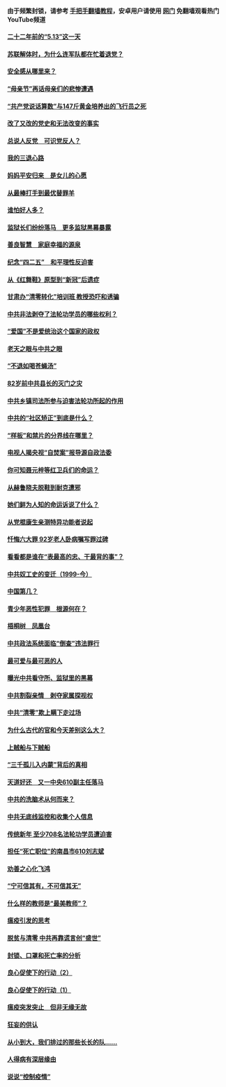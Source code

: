 #### 由于频繁封锁，请参考 [手把手翻墙教程](https://github.com/gfw-breaker/guides/wiki/)，安卓用户请使用 [网门](https://github.com/gfw-breaker/nogfw/blob/master/dl.md?t=05120201) 免翻墙观看热门YouTube频道 

#### [二十二年前的“5.13”这一天](../pages/19/424814.md?t=05120201) 

#### [苏联解体时，为什么连军队都在忙着退党？](../pages/19/424335.md?t=05120201) 

#### [安全感从哪里来？](../pages/19/424336.md?t=05120201) 

#### [“母亲节”再话母亲们的悲惨遭遇](../pages/19/424234.md?t=05120201) 

#### [“共产党说话算数”与147斤黄金培养出的飞行员之死](../pages/19/424115.md?t=05120201) 

#### [改了又改的党史和无法改变的事实](../pages/19/424037.md?t=05120201) 

#### [总说人反党　可识党反人？](../pages/19/423820.md?t=05120201) 

#### [我的三退心路](../pages/19/423876.md?t=05120201) 

#### [妈妈平安归来　是女儿的心愿](../pages/19/423947.md?t=05120201) 

#### [从最棒打手到最优替罪羊](../pages/19/423819.md?t=05120201) 

#### [谁怕好人多？](../pages/19/423774.md?t=05120201) 

#### [监狱长们纷纷落马　更多监狱黑幕暴露](../pages/19/423787.md?t=05120201) 

#### [善良智慧　家庭幸福的源泉](../pages/19/423632.md?t=05120201) 

#### [纪念“四二五”　和平理性反迫害](../pages/19/423660.md?t=05120201) 

#### [从《红舞鞋》原型到“新冠”后遗症](../pages/19/423509.md?t=05120201) 

#### [甘肃办“清零转化”培训班 教授恐吓和诱骗](../pages/19/423498.md?t=05120201) 

#### [中共非法剥夺了法轮功学员的哪些权利？](../pages/19/423392.md?t=05120201) 

#### [“爱国”不是爱统治这个国家的政权](../pages/19/423029.md?t=05120201) 

#### [老天之眼与中共之眼](../pages/19/423378.md?t=05120201) 

#### [“不退如喝苍蝇汤”](../pages/19/423287.md?t=05120201) 

#### [82岁前中共县长的灭门之灾](../pages/19/423055.md?t=05120201) 

#### [中共乡镇司法所参与迫害法轮功所起的作用](../pages/19/423064.md?t=05120201) 

#### [中共的“社区矫正”到底是什么？](../pages/19/422870.md?t=05120201) 

#### [“样板”和禁片的分界线在哪里？](../pages/19/422704.md?t=05120201) 

#### [电视人揭央视“自焚案”报导源自政法委](../pages/19/422770.md?t=05120201) 

#### [你可知聂元梓等红卫兵们的命运？](../pages/19/422848.md?t=05120201) 

#### [从赫鲁晓夫脱鞋到耐克遭邪](../pages/19/422826.md?t=05120201) 

#### [她们鲜为人知的命运诉说了什么？](../pages/19/422754.md?t=05120201) 

#### [从党棍康生亲测特异功能者说起](../pages/19/422657.md?t=05120201) 

#### [忏悔六大罪 92岁老人卧病嘱写罪过碑](../pages/19/422750.md?t=05120201) 

#### [看看都是谁在“表最高的忠、干最背的事”？](../pages/19/422703.md?t=05120201) 

#### [中共奴工史的变迁（1999-今）](../pages/19/422656.md?t=05120201) 

#### [中国第几？](../pages/19/422496.md?t=05120201) 

#### [青少年恶性犯罪　根源何在？](../pages/19/422449.md?t=05120201) 

#### [梧桐树　凤凰台](../pages/19/422442.md?t=05120201) 

#### [中共政法系统面临“倒查”违法罪行](../pages/19/422497.md?t=05120201) 

#### [最可爱与最可恶的人](../pages/19/422448.md?t=05120201) 

#### [曝光中共看守所、监狱里的黑幕](../pages/19/422390.md?t=05120201) 

#### [中共割裂亲情　剥夺家属探视权](../pages/19/422364.md?t=05120201) 

#### [中共“清零”欺上瞒下走过场](../pages/19/422306.md?t=05120201) 

#### [为什么古代的官和今天差别这么大？](../pages/19/422228.md?t=05120201) 

#### [上贼船与下贼船](../pages/19/422276.md?t=05120201) 

#### [“三千孤儿入内蒙”背后的真相](../pages/19/422229.md?t=05120201) 

#### [天道好还　又一中央610副主任落马](../pages/19/422155.md?t=05120201) 

#### [中共的洗脑术从何而来？](../pages/19/422154.md?t=05120201) 

#### [中共无底线监控和收集个人信息](../pages/19/422039.md?t=05120201) 

#### [传统新年 至少708名法轮功学员遭迫害](../pages/19/421946.md?t=05120201) 

#### [担任“死亡职位”的南昌市610刘志斌](../pages/19/421957.md?t=05120201) 

#### [劝善之心化飞鸿](../pages/19/421164.md?t=05120201) 

#### [“宁可信其有，不可信其无”](../pages/19/421691.md?t=05120201) 

#### [什么样的教师是“最美教师”？](../pages/19/421755.md?t=05120201) 

#### [瘟疫引发的思考](../pages/19/421594.md?t=05120201) 

#### [脱贫与清零 中共再靠谎言创“盛世”](../pages/19/421590.md?t=05120201) 

#### [封锁、口罩和死亡率的分析](../pages/19/421495.md?t=05120201) 

#### [良心促使下的行动（2）](../pages/19/421361.md?t=05120201) 

#### [良心促使下的行动（1）](../pages/19/421302.md?t=05120201) 

#### [瘟疫突发突止　但非无缘无故](../pages/19/421281.md?t=05120201) 

#### [狂妄的供认](../pages/19/421199.md?t=05120201) 

#### [从小到大，我们排过的那些长长的队……](../pages/19/421243.md?t=05120201) 

#### [人得病有深层缘由](../pages/19/420864.md?t=05120201) 

#### [说说“控制疫情”](../pages/19/420831.md?t=05120201) 

